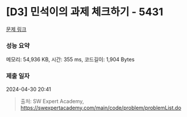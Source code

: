 # [D3] 민석이의 과제 체크하기 - 5431 

[문제 링크](https://swexpertacademy.com/main/code/problem/problemDetail.do?contestProbId=AWVl3rWKDBYDFAXm) 

### 성능 요약

메모리: 54,936 KB, 시간: 355 ms, 코드길이: 1,904 Bytes

### 제출 일자

2024-04-30 20:41



> 출처: SW Expert Academy, https://swexpertacademy.com/main/code/problem/problemList.do